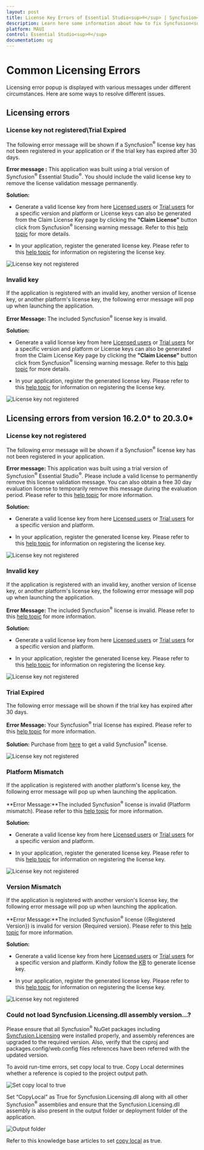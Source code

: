 ```yaml
---
layout: post
title: License Key Errors of Essential Studio<sup>®</sup> | Syncfusion<sup>®</sup>
description: Learn here some information about how to fix Syncfusion<sup>®</sup> license key related errors and more details.
platform: MAUI
control: Essential Studio<sup>®</sup>
documentation: ug
---
```


# Common Licensing Errors

Licensing error popup is displayed with various messages under different circumstances. Here are some ways to resolve different issues.

## Licensing errors

### License key not registered\Trial Expired 

The following error message will be shown if a Syncfusion<sup>®</sup> license key has not been registered in your application or if the trial key has expired after 30 days. 

**Error message :** This application was built using a trial version of Syncfusion<sup>®</sup> Essential Studio<sup>®</sup>. You should include the valid license key to remove the license validation message permanently.

**Solution:**

* Generate a valid license key from here [Licensed users](https://www.syncfusion.com/account/downloads) or [Trial users](https://www.syncfusion.com/account/manage-trials/downloads) for a specific version and platform or License keys can also be generated from the Claim License Key page by clicking the **"Claim License"** button click from Syncfusion<sup>®</sup> licensing warning message. Refer to this [help topic](https://help.syncfusion.com/maui/licensing/how-to-generate#Claim-License-Key) for more details.

* In your application, register the generated license key. Please refer to this [help topic](https://help.syncfusion.com/maui/licensing/how-to-register-in-an-application) for information on registering the license key.

![License key not registered](licensing-images/new-licensing-alert.png)

### Invalid key

If the application is registered with an invalid key, another version of license key, or another platform's license key, the following error message will pop up when launching the application. 

**Error Message:** The included Syncfusion<sup>®</sup> license key is invalid.

**Solution:**

* Generate a valid license key from here [Licensed users](https://www.syncfusion.com/account/downloads) or [Trial users](https://www.syncfusion.com/account/manage-trials/downloads) for a specific version and platform or License keys can also be generated from the Claim License Key page by clicking the **"Claim License"** button click from Syncfusion<sup>®</sup> licensing warning message. Refer to this [help topic](https://help.syncfusion.com/maui/licensing/how-to-generate#Claim-License-Key) for more details.

* In your application, register the generated license key. Please refer to this [help topic](https://help.syncfusion.com/maui/licensing/how-to-register-in-an-application) for information on registering the license key.

![License key not registered](licensing-images/new-invalid-key.png)

## Licensing errors from version 16.2.0* to 20.3.0*

### License key not registered 

The following error message will be shown if a Syncfusion<sup>®</sup> license key has not been registered in your application. 

**Error message:** This application was built using a trial version of Syncfusion<sup>®</sup> Essential Studio<sup>®</sup>. Please include a valid license to permanently remove this license validation message. You can also obtain a free 30 day evaluation license to temporarily remove this message during the evaluation period. Please refer to this [help topic](https://help.syncfusion.com/maui/licensing/licensing-errors#license-key-not-registered) for more information.

**Solution:**

* Generate a valid license key from here [Licensed users](https://www.syncfusion.com/account/downloads) or [Trial users](https://www.syncfusion.com/account/manage-trials/downloads) for a specific version and platform.

* In your application, register the generated license key. Please refer to this [help topic](https://help.syncfusion.com/maui/licensing/how-to-register-in-an-application) for information on registering the license key.

![License key not registered](licensing-images/licensing-alert.png)

### Invalid key

If the application is registered with an invalid key, another version of license key, or another platform's license key, the following error message will pop up when launching the application. 

**Error Message:** The included Syncfusion<sup>®</sup> license is invalid. Please refer to this [help topic](https://help.syncfusion.com/maui/licensing/licensing-errors#invalid-key) for more information.

**Solution:**

* Generate a valid license key from here [Licensed users](https://www.syncfusion.com/account/downloads) or [Trial users](https://www.syncfusion.com/account/manage-trials/downloads) for a specific version and platform.

* In your application, register the generated license key. Please refer to this [help topic](https://help.syncfusion.com/maui/licensing/how-to-register-in-an-application) for information on registering the license key.

![License key not registered](licensing-images/invalid-key.png)

### Trial Expired

The following error message will be shown if the trial key has expired after 30 days.

**Error Message:** Your Syncfusion<sup>®</sup> trial license has expired. Please refer to this [help topic](https://help.syncfusion.com/maui/licensing/licensing-errors#trial-expired) for more information.

**Solution:** Purchase from [here](https://www.syncfusion.com/sales/products) to get a valid Syncfusion<sup>®</sup> license.

![License key not registered](licensing-images/trial-expired.png)

### Platform Mismatch

If the application is registered with another platform's license key, the following error message will pop up when launching the application.

**Error Message:**The included Syncfusion<sup>®</sup> license is invalid (Platform mismatch). Please refer to this [help topic](https://help.syncfusion.com/maui/licensing/licensing-errors#platform-mismatch) for more information.

**Solution:**

* Generate a valid license key from here [Licensed users](https://www.syncfusion.com/account/downloads) or [Trial users](https://www.syncfusion.com/account/manage-trials/downloads) for a specific version and platform.

* In your application, register the generated license key. Please refer to this [help topic](https://help.syncfusion.com/maui/licensing/how-to-register-in-an-application) for information on registering the license key.

![License key not registered](licensing-images/platform-mismatch.png)

### Version Mismatch

If the application is registered with another version's license key, the following error message will pop up when launching the application.

**Error Message:**The included Syncfusion<sup>®</sup> license ({Registered Version}) is invalid for version {Required version}. Please refer to this [help topic](https://help.syncfusion.com/maui/licensing/licensing-errors#version-mismatch) for more information.

**Solution:**

* Generate a valid license key from here [Licensed users](https://www.syncfusion.com/account/downloads) or [Trial users](https://www.syncfusion.com/account/manage-trials/downloads) for a specific version and platform. Kindly follow the [KB](https://support.syncfusion.com/kb/article/7898/how-to-generate-license-key-for-licensed-products) to generate license key.

* In your application, register the generated license key. Please refer to this [help topic](https://help.syncfusion.com/maui/licensing/how-to-register-in-an-application) for information on registering the license key.

![License key not registered](licensing-images/version-mismatch.png)

### Could not load Syncfusion.Licensing.dll assembly version...?

Please ensure that all Syncfusion<sup>®</sup> NuGet packages including [Syncfusion.Licensing](https://www.nuget.org/packages/Syncfusion.Licensing) were installed properly, and assembly references are upgraded to the required version. Also, verify that the csproj and packages.config/web.config files references have been referred with the updated version.

To avoid run-time errors, set copy local to true. Copy Local determines whether a reference is copied to the project output path.

![Set copy local to true](licensing-images/SetCopyLocalTrue.png)

Set “CopyLocal” as True for Syncfusion.Licensing.dll along with all other Syncfusion<sup>®</sup> assemblies and ensure that the Syncfusion.Licensing.dll assembly is also present in the output folder or deployment folder of the application.

![Output folder](licensing-images/OutputFolder.png)

Refer to this knowledge base articles to set [copy local](https://www.syncfusion.com/kb/4808/how-to-resolve-server-error-could-not-load-or-assembly-when-publishing-an-application) as true.









